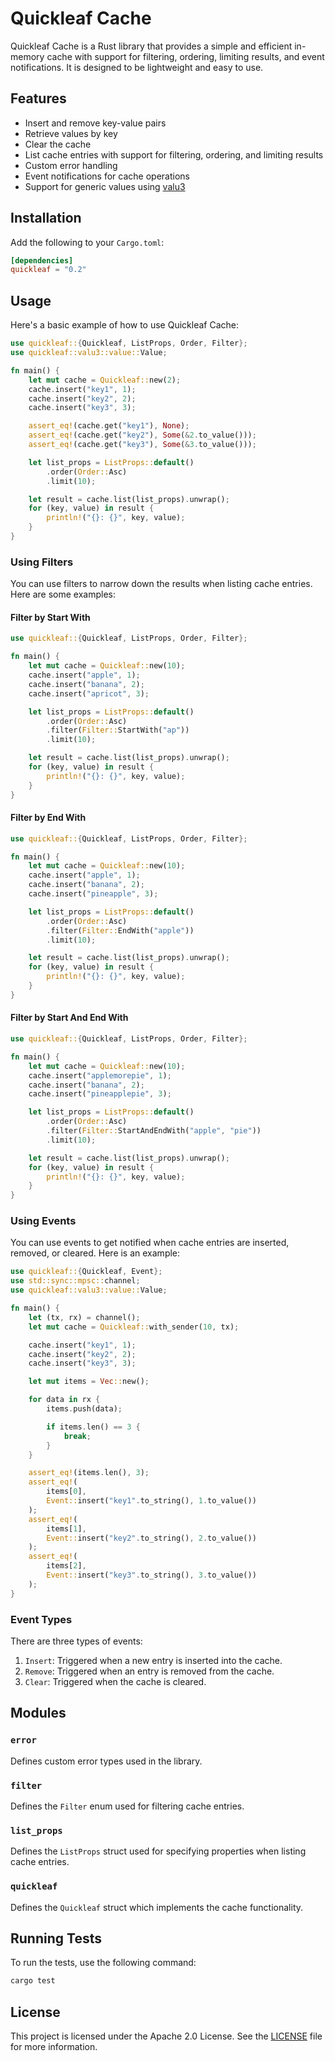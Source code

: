 # Quickleaf Cache

Quickleaf Cache is a Rust library that provides a simple and efficient in-memory cache with support for filtering, ordering, limiting results, and event notifications. It is designed to be lightweight and easy to use.

## Features

- Insert and remove key-value pairs
- Retrieve values by key
- Clear the cache
- List cache entries with support for filtering, ordering, and limiting results
- Custom error handling
- Event notifications for cache operations
- Support for generic values using [valu3](https://github.com/lowcarboncode/valu3)

## Installation

Add the following to your `Cargo.toml`:

```toml
[dependencies]
quickleaf = "0.2"
```

## Usage

Here's a basic example of how to use Quickleaf Cache:

```rust
use quickleaf::{Quickleaf, ListProps, Order, Filter};
use quickleaf::valu3::value::Value;

fn main() {
    let mut cache = Quickleaf::new(2);
    cache.insert("key1", 1);
    cache.insert("key2", 2);
    cache.insert("key3", 3);

    assert_eq!(cache.get("key1"), None);
    assert_eq!(cache.get("key2"), Some(&2.to_value()));
    assert_eq!(cache.get("key3"), Some(&3.to_value()));

    let list_props = ListProps::default()
        .order(Order::Asc)
        .limit(10);

    let result = cache.list(list_props).unwrap();
    for (key, value) in result {
        println!("{}: {}", key, value);
    }
}
```

### Using Filters

You can use filters to narrow down the results when listing cache entries. Here are some examples:

#### Filter by Start With

```rust
use quickleaf::{Quickleaf, ListProps, Order, Filter};

fn main() {
    let mut cache = Quickleaf::new(10);
    cache.insert("apple", 1);
    cache.insert("banana", 2);
    cache.insert("apricot", 3);

    let list_props = ListProps::default()
        .order(Order::Asc)
        .filter(Filter::StartWith("ap"))
        .limit(10);

    let result = cache.list(list_props).unwrap();
    for (key, value) in result {
        println!("{}: {}", key, value);
    }
}
```

#### Filter by End With

```rust
use quickleaf::{Quickleaf, ListProps, Order, Filter};

fn main() {
    let mut cache = Quickleaf::new(10);
    cache.insert("apple", 1);
    cache.insert("banana", 2);
    cache.insert("pineapple", 3);

    let list_props = ListProps::default()
        .order(Order::Asc)
        .filter(Filter::EndWith("apple"))
        .limit(10);

    let result = cache.list(list_props).unwrap();
    for (key, value) in result {
        println!("{}: {}", key, value);
    }
}
```

#### Filter by Start And End With

```rust
use quickleaf::{Quickleaf, ListProps, Order, Filter};

fn main() {
    let mut cache = Quickleaf::new(10);
    cache.insert("applemorepie", 1);
    cache.insert("banana", 2);
    cache.insert("pineapplepie", 3);

    let list_props = ListProps::default()
        .order(Order::Asc)
        .filter(Filter::StartAndEndWith("apple", "pie"))
        .limit(10);

    let result = cache.list(list_props).unwrap();
    for (key, value) in result {
        println!("{}: {}", key, value);
    }
}
```

### Using Events

You can use events to get notified when cache entries are inserted, removed, or cleared. Here is an example:

```rust
use quickleaf::{Quickleaf, Event};
use std::sync::mpsc::channel;
use quickleaf::valu3::value::Value;

fn main() {
    let (tx, rx) = channel();
    let mut cache = Quickleaf::with_sender(10, tx);

    cache.insert("key1", 1);
    cache.insert("key2", 2);
    cache.insert("key3", 3);

    let mut items = Vec::new();

    for data in rx {
        items.push(data);

        if items.len() == 3 {
            break;
        }
    }

    assert_eq!(items.len(), 3);
    assert_eq!(
        items[0],
        Event::insert("key1".to_string(), 1.to_value())
    );
    assert_eq!(
        items[1],
        Event::insert("key2".to_string(), 2.to_value())
    );
    assert_eq!(
        items[2],
        Event::insert("key3".to_string(), 3.to_value())
    );
}
```

### Event Types

There are three types of events:

1. `Insert`: Triggered when a new entry is inserted into the cache.
2. `Remove`: Triggered when an entry is removed from the cache.
3. `Clear`: Triggered when the cache is cleared.

## Modules

### `error`

Defines custom error types used in the library.

### `filter`

Defines the `Filter` enum used for filtering cache entries.

### `list_props`

Defines the `ListProps` struct used for specifying properties when listing cache entries.

### `quickleaf`

Defines the `Quickleaf` struct which implements the cache functionality.

## Running Tests

To run the tests, use the following command:

```sh
cargo test
```

## License

This project is licensed under the Apache 2.0 License. See the [LICENSE](LICENSE) file for more information.
